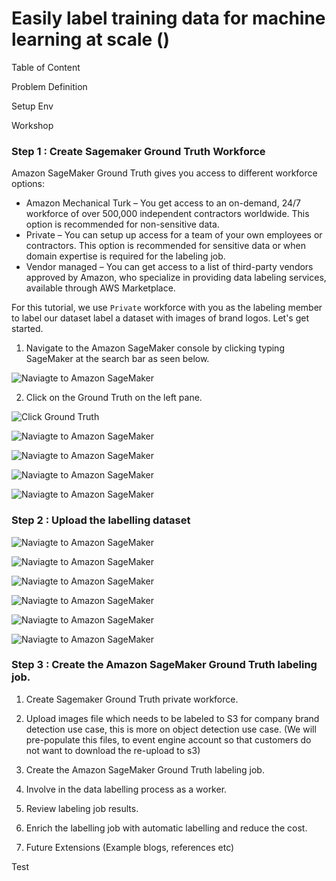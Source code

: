 # Easily label training data for machine learning at scale (<TBD add the event title>) 

Table of Content 
<TODO>

Problem Definition
<TODO> 

Setup Env
<TBD EE or awslabs>


Workshop

### Step 1 : Create Sagemaker Ground Truth Workforce

Amazon SageMaker Ground Truth gives you access to different workforce options:
* Amazon Mechanical Turk – You get access to an on-demand, 24/7 workforce of over 500,000 independent contractors worldwide. This option is recommended for non-sensitive data.
* Private – You can setup up access for a team of your own employees or contractors. This option is recommended for sensitive data or when domain expertise is required for the labeling job.
* Vendor managed – You can get access to a list of third-party vendors approved by Amazon, who specialize in providing data labeling services, available through AWS Marketplace.

For this tutorial, we use `Private` workforce with you as the labeling member to label our dataset label a dataset with images of brand logos. Let's get started.

1. Navigate to the Amazon SageMaker console by clicking typing SageMaker at the search bar as seen below. 

![Naviagte to Amazon SageMaker](./images/1_1.png)

2. Click on the Ground Truth on the left pane.

![Click Ground Truth](./images/1_2.png)

![Naviagte to Amazon SageMaker](./images/1_3.png)

![Naviagte to Amazon SageMaker](./images/1_4.png)

![Naviagte to Amazon SageMaker](./images/1_5.png)

![Naviagte to Amazon SageMaker](./images/1_6.png)


### Step 2 : Upload the labelling dataset 

![Naviagte to Amazon SageMaker](./images/2_1.png)

![Naviagte to Amazon SageMaker](./images/2_2_1.png)

![Naviagte to Amazon SageMaker](./images/2_2.png)

![Naviagte to Amazon SageMaker](./images/2_3.png)

![Naviagte to Amazon SageMaker](./images/2_4.png)

![Naviagte to Amazon SageMaker](./images/2_5.png)

### Step 3 : Create the Amazon SageMaker Ground Truth labeling job.








1. Create Sagemaker Ground Truth private workforce.
2. Upload images file which needs to be labeled to S3 for company brand detection use case, this is more on object detection use case. (We will pre-populate this files, to event engine account so that customers do not want to download the re-upload to s3)
3. Create the Amazon SageMaker Ground Truth labeling job.


4. Involve in the data labelling process as a worker.
5. Review labeling job results.
6. Enrich the labelling job with automatic labelling and reduce the cost.
7. Future Extensions (Example blogs, references etc)

Test
